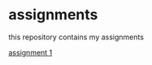 # assignments
this repository contains my assignments

[assignment 1](https://github.com/janboone/assignments/blob/master/assignment_1.ipynb)
